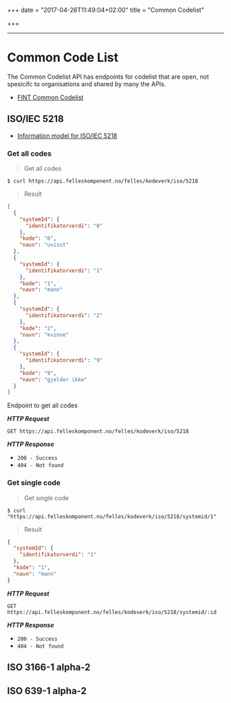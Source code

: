 +++
date = "2017-04-26T11:49:04+02:00"
title = "Common Codelist"

+++

--- 
# Common Code List
The Common Codelist API has endpoints for codelist that are open, not spesicifc to organisations and shared by many the APIs. 


<ul class="fa-ul">
  <li><i class="fa-li fa fa-github"></i><a href="https://github.com/FINTprosjektet/fint-common-codelist">FINT Common Codelist</a></li>
</ul>

## ISO/IEC 5218

<ul class="fa-ul">
  <li><i class="fa-li fa fa-book"></i><a href="https://dokumentasjon.felleskomponent.no/docs/iso_kjonn">Information model for ISO/IEC 5218</a></li>
</ul>

### Get all codes

> Get all codes 
 
```shell
$ curl https://api.felleskomponent.no/felles/kodeverk/iso/5218
```

> Result

```json
[
  {
    "systemId": {
      "identifikatorverdi": "0"
    },
    "kode": "0",
    "navn": "uvisst"
  },
  {
    "systemId": {
      "identifikatorverdi": "1"
    },
    "kode": "1",
    "navn": "mann"
  },
  {
    "systemId": {
      "identifikatorverdi": "2"
    },
    "kode": "2",
    "navn": "kvinne"
  },
  {
    "systemId": {
      "identifikatorverdi": "9"
    },
    "kode": "9",
    "navn": "gjelder ikke"
  }
]
```

Endpoint to get all codes

***HTTP Request***

`GET https://api.felleskomponent.no/felles/kodeverk/iso/5218`

***HTTP Response***

* `200 - Success`
* `404 - Not found`

### Get single code

> Get single code

```shell
$ curl "https://api.felleskomponent.no/felles/kodeverk/iso/5218/systemid/1"
```

> Result

```json
{
  "systemId": {
    "identifikatorverdi": "1"
  },
  "kode": "1",
  "navn": "mann"
}
```

***HTTP Request***

`GET https://api.felleskomponent.no/felles/kodeverk/iso/5218/systemid/:id`

***HTTP Response***

* `200 - Success`
* `404 - Not found`

## ISO 3166-1 alpha-2

## ISO 639-1 alpha-2